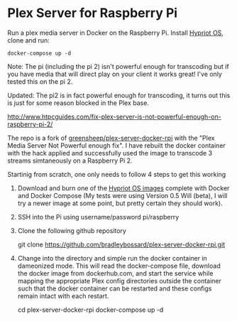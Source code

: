 # Plex Server for Raspberry Pi

Run a plex media server in Docker on the Raspberry Pi. Install [Hypriot OS](http://blog.hypriot.com/downloads), clone and run:

    docker-compose up -d

Note: The pi (including the pi 2) isn't powerful enough for transcoding but if you have media that will direct play on your client it works great! I've only tested this on the pi 2.

Updated: The pi2 is in fact powerful enough for transcoding, it turns out this is just for some reason blocked in the Plex base.

http://www.htpcguides.com/fix-plex-server-is-not-powerful-enough-on-raspberry-pi-2/

The repo is a fork of [greensheep/plex-server-docker-rpi][1] with the "Plex Media Server Not Powerful enough fix".  I have rebuilt the docker container
with the hack applied and successfully used the image to transcode 3 streams simtaneously on a Raspberry Pi 2.

Startinig from scratch, one only needs to follow 4 steps to get this working

1.  Download and burn one of the [Hypriot OS images][2] complete with Docker and Docker Compose (My tests were using Version 0.5 Will (beta), I will try a newer image at some point, but pretty certain they should work).

2.  SSH into the Pi using username/password pi/raspberry

3.  Clone the following github repository

    git clone https://github.com/bradleybossard/plex-server-docker-rpi.git

4.  Change into the directory and simple run the docker container in dameonized mode.  This will read the docker-compose file, download the docker image from dockerhub.com, and start the service while mapping the appropriate Plex config directories outside the container such that the docker container can be restarted and
these configs remain intact with each restart.

    cd plex-server-docker-rpi
    docker-compose up -d
  

[1]: https://github.com/greensheep/plex-server-docker-rpi
[2]: http://blog.hypriot.com/downloads/
